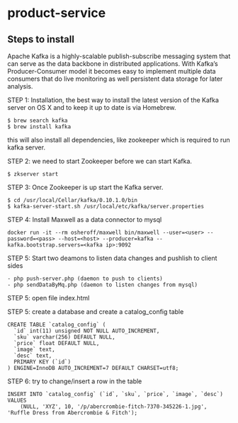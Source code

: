 # product-service

## Steps to install
Apache Kafka is a highly-scalable publish-subscribe messaging system that can serve as the data backbone in distributed applications. With Kafka’s Producer-Consumer model it becomes easy to implement multiple data consumers that do live monitoring as well persistent data storage for later analysis.

STEP 1: Installation, the best way to install the latest version of the Kafka server on OS X and to keep it up to date is via Homebrew.
```
$ brew search kafka
$ brew install kafka 
```

this will also install all dependencies, like zookeeper which is required to run kafka server.

STEP 2: we need to start Zookeeper before we can start Kafka.

```
$ zkserver start
```

STEP 3: Once Zookeeper is up start the Kafka server.

```
$ cd /usr/local/Cellar/kafka/0.10.1.0/bin
$ kafka-server-start.sh /usr/local/etc/kafka/server.properties
```

STEP 4: Install Maxwell as a data connector to mysql
```
docker run -it --rm osheroff/maxwell bin/maxwell --user=<user> --password=<pass> --host=<host> --producer=kafka --kafka.bootstrap.servers=<kafka ip>:9092
```

STEP 5: 
Start two deamons to listen data changes and pushlish to client sides
```
- php push-server.php (daemon to push to clients)
- php sendDataByMq.php (daemon to listen changes from mysql)
```

STEP 5:
open file index.html

STEP 5:
create a database and create a catalog_config table
```
CREATE TABLE `catalog_config` (
  `id` int(11) unsigned NOT NULL AUTO_INCREMENT,
  `sku` varchar(256) DEFAULT NULL,
  `price` float DEFAULT NULL,
  `image` text,
  `desc` text,
  PRIMARY KEY (`id`)
) ENGINE=InnoDB AUTO_INCREMENT=7 DEFAULT CHARSET=utf8;
```

STEP 6:
try to change/insert a row in the table
```
INSERT INTO `catalog_config` (`id`, `sku`, `price`, `image`, `desc`)
VALUES
	(NULL, 'XYZ', 10, '/p/abercrombie-fitch-7370-345226-1.jpg', 'Ruffle Dress from Abercrombie & Fitch');
  ```

